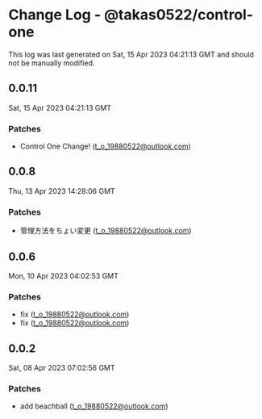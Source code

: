 # Change Log - @takas0522/control-one

This log was last generated on Sat, 15 Apr 2023 04:21:13 GMT and should not be manually modified.

<!-- Start content -->

## 0.0.11

Sat, 15 Apr 2023 04:21:13 GMT

### Patches

- Control One Change! (t_o_19880522@outlook.com)

## 0.0.8

Thu, 13 Apr 2023 14:28:06 GMT

### Patches

- 管理方法をちょい変更 (t_o_19880522@outlook.com)

## 0.0.6

Mon, 10 Apr 2023 04:02:53 GMT

### Patches

- fix (t_o_19880522@outlook.com)
- fix (t_o_19880522@outlook.com)

## 0.0.2

Sat, 08 Apr 2023 07:02:56 GMT

### Patches

- add beachball (t_o_19880522@outlook.com)

